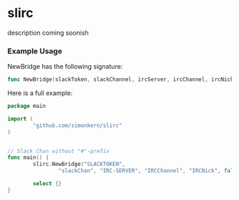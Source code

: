 # slirc
description coming soonish


### Example Usage

NewBridge has the following signature:

```go
func NewBridge(slackToken, slackChannel, ircServer, ircChannel, ircNick string, ircSSL, insecureSkipVerify bool) (bridge *Bridge)
```



Here is a full example:


```go
package main

import (
        "github.com/simonkern/slirc"
)


// Slack Chan without "#"-prefix
func main() {
        slirc.NewBridge("SLACKTOKEN",
                "slackChan", "IRC-SERVER", "IRCChannel", "IRCNick", false)

        select {}
}
```
